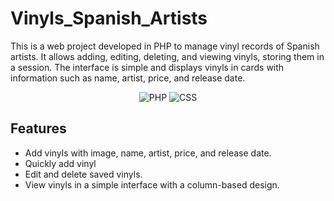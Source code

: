 # Vinyls_Spanish_Artists
This is a web project developed in PHP to manage vinyl records of Spanish artists. It allows adding, editing, deleting, and viewing vinyls, storing them in a session. The interface is simple and displays vinyls in cards with information such as name, artist, price, and release date.

<div style="text-align: center;">
<p align="center">
  <img src="https://img.shields.io/badge/PHP-777BB4?style=for-the-badge&logo=php&logoColor=white" alt="PHP"> 
  <img src="https://img.shields.io/badge/CSS-1572B6?style=for-the-badge&logo=css3&logoColor=white" alt="CSS">
</div>
</p>

## Features
- Add vinyls with image, name, artist, price, and release date.
- Quickly add vinyl
- Edit and delete saved vinyls.
- View vinyls in a simple interface with a column-based design.

